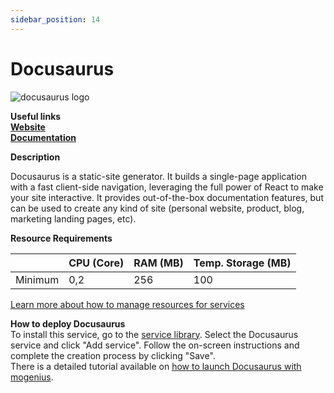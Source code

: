 ```yaml
---
sidebar_position: 14
---
```


# Docusaurus

![docusaurus logo](https://api.mogenius.com/file/id/61804b94-bb6d-4183-80e5-672d33783ecb)

**Useful links**  
**[Website](https://docusaurus.io/)**  
**[Documentation](https://docusaurus.io/docs)**  

**Description**

Docusaurus is a static-site generator. It builds a single-page application with a fast client-side navigation, leveraging the full power of React to make your site interactive. It provides out-of-the-box documentation features, but can be used to create any kind of site (personal website, product, blog, marketing landing pages, etc).

**Resource Requirements**

||CPU (Core)|RAM (MB)  |Temp. Storage (MB)|
|--|--|--|--|
| Minimum | 0,2 |256| 100

[Learn more about how to manage resources for services](./../cloud-management/resource-management.md)

**How to deploy Docusaurus**  
To install this service, go to the [service library](./../mogenius-platform/service-library.md). Select the Docusaurus service and click "Add service". Follow the on-screen instructions and complete the creation process by clicking "Save".  
There is a detailed tutorial available on [how to launch Docusaurus with mogenius](./../tutorials/docusaurus.md).
